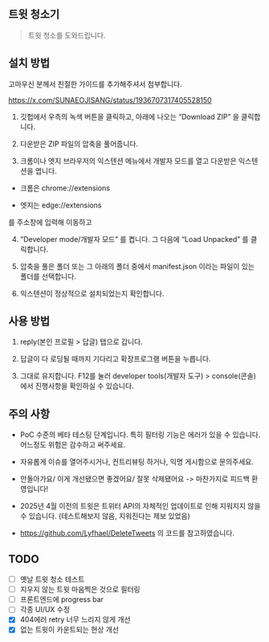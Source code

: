 ## 트윗 청소기 

> 트윗 청소를 도와드립니다.


## 설치 방법 


고마우신 분께서 친절한 가이드를 추가해주셔서 첨부합니다. 


https://x.com/SUNAEOJISANG/status/1936707317405528150 


1. 깃헙에서 우측의 녹색 버튼을 클릭하고, 아래에 나오는 “Download ZIP” 을 클릭합니다.

2. 다운받은 ZIP 파일의 압축을 풀어줍니다.

3. 크롬이나 엣지 브라우저의 익스텐션 메뉴에서 개발자 모드를 열고 다운받은 익스텐션을 엽니다.


 - 크롬은 chrome://extensions

 - 엣지는 edge://extensions


를 주소창에 입력해 이동하고 

4. ”Developer mode/개발자 모드” 를 켭니다. 그 다음에 “Load Unpacked” 를 클릭합니다.

5. 압축을 풀은 폴더 또는 그 아래의 폴더 중에서 manifest.json 이라는 파일이 있는 폴더를 선택합니다.

6. 익스텐션이 정상적으로 설치되었는지 확인합니다.

## 사용 방법 

1. reply(본인 프로필 > 답글) 탭으로 갑니다. 

2. 답글이 다 로딩될 때까지 기다리고 확장프로그램 버튼을 누릅니다. 

3. 그대로 유지합니다. F12를 눌러 developer tools(개발자 도구) > console(콘솔) 에서 진행사항을 확인하실 수 있습니다.

## 주의 사항 

- PoC 수준의 베타 테스팅 단계입니다. 특히 필터링 기능은 에러가 있을 수 있습니다. 어느정도 위험은 감수하고 써주세요.

- 자유롭게 이슈를 열어주시거나, 컨트리뷰팅 하거나, 익명 게시함으로 문의주세요.

- 안돌아가요/ 이게 개선됐으면 좋겠어요/ 잘못 삭제됐어요 -> 마찬가지로 피드백 환영입니다! 

- 2025년 4월 이전의 트윗은 트위터 API의 자체적인 업데이트로 인해 지워지지 않을 수 있습니다. (테스트해보지 않음, 지워진다는 제보 있었음)

- https://github.com/Lyfhael/DeleteTweets 의 코드를 참고하였습니다.


## TODO 

- [ ] 옛날 트윗 청소 테스트
- [ ] 지우지 않는 트윗 마음찍은 것으로 필터링
- [ ] 프론트엔드에 progress bar
- [ ] 각종 UI/UX 수정
- [x] 404에러 retry 너무 느리지 않게 개선 
- [x] 없는 트윗이 카운트되는 현상 개선 
